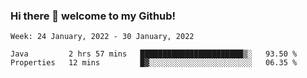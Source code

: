 ### Hi there 👋 welcome to my Github! 

<!--START_SECTION:waka-->
```text
Week: 24 January, 2022 - 30 January, 2022

Java         2 hrs 57 mins   ███████████████████████▒░   93.50 % 
Properties   12 mins         █▓░░░░░░░░░░░░░░░░░░░░░░░   06.35 % 
```
<!--END_SECTION:waka-->
